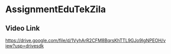 # AssignmentEduTekZila
## Video Link  
https://drive.google.com/file/d/1VyhArR2CFM8BqrsKhTTL9GJo9IgNPEOH/view?usp=drivesdk
